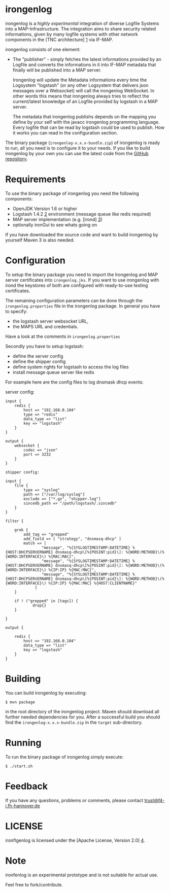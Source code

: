irongenlog
=======

irongenlog is a *highly experimental* integration of diverse Logfile
Systems into a MAP-Infrastructure. The integration
aims to share security related informations, given by many logfile systems
with other network components in the [TNC architecture] [1]
via IF-MAP.

irongenlog consists of one element:

* The "publisher" - simply fetches the latest informations provided by
  an Logfile and converts the informations in it into IF-MAP metadata that finally will
  be published into a MAP server.
  
  Irongenlog will update the Metadata informations every time the Logsystem "logstash"
  (or any other Logsystem that delivers json messages over a Websocket) will call the 
  irongenlog WebSocket.
  In other words this means that irongenlog always tries to reflect the current/latest
  knowledge of an Logfile provided by logstash in a MAP server.
  
  The metadata that irongenlog publishs depends on the mapping you define by your self with 
  the javacc irongenlog programming language. Every logfile that can be read by logstash 
  could be used to publish. How it works you can read in the configuration section.


The binary package (`irongenlog-x.x.x-bundle.zip`) of irongenlog
is ready to run, all you need is to configure it to your needs.
If you like to build irongenlog by your own you can use the
latest code from the [GitHub repository][githubrepo].


Requirements
============
To use the binary package of irongenlog you need the following components:

* OpenJDK Version 1.6 or higher
* Logstash 1.4.2 [2] environment (message queue like redis required)
* MAP server implementation (e.g. [irond] [3])
* optionally ironGui to see whats going on

If you have downloaded the source code and want to build irongenlog by
yourself Maven 3 is also needed.


Configuration
=============
To setup the binary package you need to import the Irongenlog and MAP server
certificates into `irongenlog.jks`.
If you want to use irongenlog with irond the keystores of both are configured 
with ready-to-use testing certificates.

The remaining configuration parameters can be done through the
`irongenlog.properties` file in the irongenlog package.
In general you have to specify:

* the logstash server websocket URL,
* the MAPS URL and credentials.

Have a look at the comments in `irongenlog.properties`

Secondly you have to setup logstash:

* define the server config
* define the shipper config
* define system rights for logstash to access the log files
* install message queue server like redis

For example here are the config files to log dnsmask dhcp events:

server config:

	input {
		redis {
			host => "192.168.0.104"
			type => "redis"
			data_type => "list"
			key => "logstash"
		}
	}

	output {
		websocket {
			codec => "json"
			port => 3232
		}
	}

	shipper config:

	input {
		file {
			type => "syslog"
			path => ["/var/log/syslog"]
			exclude => ["*.gz", "shipper.log"]
			sincedb_path => "/path/logstash/.sincedb"
		}
	}

	filter {

		grok {
			add_tag => "grepped"
			add_field => [ "strategy", "dnsmasq-dhcp" ]
			match => [
					"message", "%{SYSLOGTIMESTAMP:DATETIME} %{HOST:DHCPSERVERNAME} dnsmasq-dhcp\[%{POSINT:pid}\]: %{WORD:METHOD}\(%{WORD:INTERFACE}\) %{MAC:MAC}",
					"message", "%{SYSLOGTIMESTAMP:DATETIME} %{HOST:DHCPSERVERNAME} dnsmasq-dhcp\[%{POSINT:pid}\]: %{WORD:METHOD}\(%{WORD:INTERFACE}\) %{IP:IP} %{MAC:MAC}",
					"message", "%{SYSLOGTIMESTAMP:DATETIME} %{HOST:DHCPSERVERNAME} dnsmasq-dhcp\[%{POSINT:pid}\]: %{WORD:METHOD}\(%{WORD:INTERFACE}\) %{IP:IP} %{MAC:MAC} %{HOST:CLIENTNAME}"
				 ]
	  	}

		if ! ("grepped" in [tags]) {
	    		drop{}
		}
	  
	}

	output {

		redis {
			host => "192.168.0.104"
			data_type => "list"
			key => "logstash"
		}
	}


Building
========
You can build irongenlog by executing:

	$ mvn package

in the root directory of the irongenlog project.
Maven should download all further needed dependencies for you. After a successful
build you should find the `irongenlog-x.x.x-bundle.zip` in the `target` sub-directory.


Running
=======
To run the binary package of irongenlog simply execute:

	$ ./start.sh


Feedback
========
If you have any questions, problems or comments, please contact
	<trust@f4-i.fh-hannover.de>


LICENSE
=======
ironflgenlog is licensed under the [Apache License, Version 2.0] [4].


Note
====

ironfenlog is an experimental prototype and is not suitable for actual use.

Feel free to fork/contribute.


[1]: http://www.trustedcomputinggroup.org/developers/trusted_network_connect
[2]: http://logstash.net/docs/1.4.2/
[3]: https://github.com/trustathsh/irond
[4]: http://www.apache.org/licenses/LICENSE-2.0.html
[githubrepo]: https://github.com/trustathsh/irongenlog
